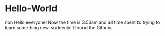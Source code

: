# Hello-World
non
Hello everyone!
Now the time is 3.53am and all time spent to trying to learn something new. 
suddenly! I found the Github.
